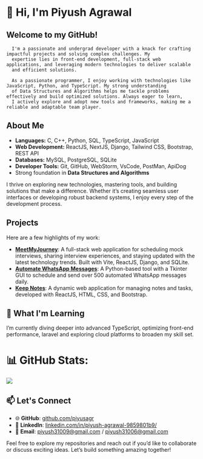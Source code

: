 # 👋 Hi, I'm Piyush Agrawal  

## Welcome to my GitHub! 
      I'm a passionate and undergrad developer with a knack for crafting impactful projects and solving complex challenges. My 
      expertise lies in front-end development, full-stack web applications, and leveraging modern technologies to deliver scalable
      and efficient solutions.
      
      As a passionate programmer, I enjoy working with technologies like JavaScript, Python, and TypeScript. My strong understanding
      of Data Structures and Algorithms helps me tackle problems effectively and build optimized solutions. Always eager to learn, 
      I actively explore and adopt new tools and frameworks, making me a reliable and adaptable team player.

##  About Me  
-  **Languages:** C, C++, Python, SQL, TypeScript, JavaScript  
-  **Web Development:** ReactJS, NextJS, Django, Tailwind CSS, Bootstrap, REST API
-  **Databases:** MySQL, PostgreSQL, SQLite  
-  **Developer Tools:** Git, GitHub, WebStorm, VsCode, PostMan, ApiDog
-  Strong foundation in **Data Structures and Algorithms**  

I thrive on exploring new technologies, mastering tools, and building solutions that make a difference. Whether it’s creating seamless user interfaces or developing robust backend systems, I enjoy every step of the development process.  


##  Projects  
Here are a few highlights of my work:  
- [**MeetMyJourney**](https://github.com/piyusagr/MeetMyJourney): A full-stack web application for scheduling mock interviews, sharing interview experiences, and staying updated with the latest technology trends. Built with Vite, ReactJS, Django, and SQLite.  
- [**Automate WhatsApp Messages**](https://github.com/piyusagr/Automate-whatsapp-mssg): A Python-based tool with a Tkinter GUI to schedule and send over 500 automated WhatsApp messages daily.  
- [**Keep Notes**](https://github.com/piyusagr/Rock-paper-scissor): A dynamic web application for managing notes and tasks, developed with ReactJS, HTML, CSS, and Bootstrap.  

## 🌱 What I'm Learning  
I’m currently diving deeper into advanced TypeScript, optimizing front-end performance, laravel and exploring cloud platforms to broaden my skill set.  

# 📊 GitHub Stats:
![](https://github-readme-streak-stats.herokuapp.com/?user=piyusagr&theme=dark&hide_border=true)<br/>

## 📫 Let's Connect  
- 🌐 **GitHub**: [github.com/piyusagr](https://github.com/piyusagr)  
- 💼 **LinkedIn**: [linkedin.com/in/piyush-agrawal-9859801b9/](https://linkedin.com/in/piyush-agrawal-9859801b9/)  
- 📩 **Email**: piyush31009@gmail.com  / piyush31006@gmail.com

Feel free to explore my repositories and reach out if you’d like to collaborate or discuss exciting ideas. Let’s build something amazing together!  
